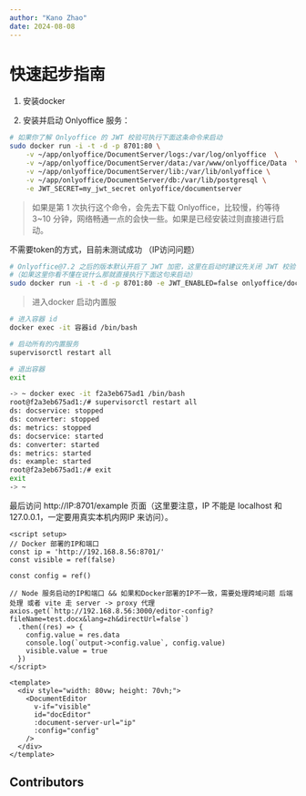 ```yaml
---
author: "Kano Zhao"
date: 2024-08-08
---
```

# 快速起步指南

<PageInfo/>

1. 安装docker

2. 安装并启动 Onlyoffice 服务：

```bash
# 如果你了解 Onlyoffice 的 JWT 校验可执行下面这条命令来启动
sudo docker run -i -t -d -p 8701:80 \
    -v ~/app/onlyoffice/DocumentServer/logs:/var/log/onlyoffice  \
    -v ~/app/onlyoffice/DocumentServer/data:/var/www/onlyoffice/Data  \
    -v ~/app/onlyoffice/DocumentServer/lib:/var/lib/onlyoffice \
    -v ~/app/onlyoffice/DocumentServer/db:/var/lib/postgresql \
    -e JWT_SECRET=my_jwt_secret onlyoffice/documentserver
```

> 如果是第 1 次执行这个命令，会先去下载 Onlyoffice，比较慢，约等待 3~10 分钟，网络畅通一点的会快一些。如果是已经安装过则直接进行启动。 
>

不需要token的方式，目前未测试成功 （IP访问问题）

```bash
# Onlyoffice@7.2 之后的版本默认开启了 JWT 加密，这里在启动时建议先关闭 JWT 校验
#（如果这里你看不懂在说什么那就直接执行下面这句来启动）
sudo docker run -i -t -d -p 8701:80 -e JWT_ENABLED=false onlyoffice/documentserver
```

> 进入docker 启动内置服

```bash
# 进入容器 id
docker exec -it 容器id /bin/bash

# 启动所有的内置服务
supervisorctl restart all

# 退出容器
exit
```

```bash
-> ~ docker exec -it f2a3eb675ad1 /bin/bash 
root@f2a3eb675ad1:/# supervisorctl restart all 
ds: docservice: stopped 
ds: converter: stopped 
ds: metrics: stopped 
ds: docservice: started 
ds: converter: started 
ds: metrics: started
ds: example: started
root@f2a3eb675ad1:/# exit
exit
-> ~
```



最后访问 http://IP:8701/example 页面（这里要注意，IP 不能是 localhost 和 127.0.0.1，一定要用真实本机内网IP 来访问）。


<CustomLink title="例子(Node 服务) 根据官网例子修改后" href="https://github.com/Virkano/onlyoffice-serverdemo" />

<CustomLink title="官网服务端多种语言例子" href="https://api.onlyoffice.com/editors/demopreview" />

<CustomLink title="集成到vue例子" href="https://api.onlyoffice.com/editors/vue" />

```vue
<script setup>
// Docker 部署的IP和端口
const ip = 'http://192.168.8.56:8701/'
const visible = ref(false)

const config = ref()

// Node 服务启动的IP和端口 && 如果和Docker部署的IP不一致，需要处理跨域问题 后端处理 或者 vite 走 server -> proxy 代理
axios.get(`http://192.168.8.56:3000/editor-config?fileName=test.docx&lang=zh&directUrl=false`)
  .then((res) => {
    config.value = res.data
    console.log(`output->config.value`, config.value)
    visible.value = true
  })
</script>

<template>
  <div style="width: 80vw; height: 70vh;">
    <DocumentEditor
      v-if="visible"
      id="docEditor"
      :document-server-url="ip"
      :config="config"
    />
  </div>
</template>
```


## Contributors

<Contributors/>

<CopyRight/>

<Person/>
